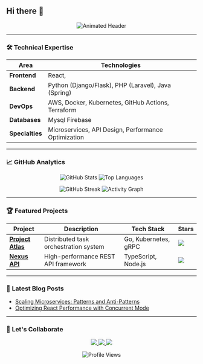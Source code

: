## Hi there 👋
<div align="center">
  <img src="https://readme-typing-svg.demolab.com?font=Fira+Code&weight=600&size=26&duration=3000&pause=500&color=58A6FF&center=true&vCenter=true&width=500&lines=Abenezer+Mulugeta;Senior+Stack+Engineer;Open-Source+Contributor;Cloud+Enthusiast" alt="Animated Header" />
</div>

---

### 🛠️ **Technical Expertise**

| **Area**       | **Technologies**                                                                 |
|----------------|---------------------------------------------------------------------------------|
| **Frontend**   | React,                                 |
| **Backend**    |  Python (Django/Flask), PHP (Laravel), Java (Spring)                   |
| **DevOps**     | AWS, Docker, Kubernetes, GitHub Actions, Terraform                             |
| **Databases**  | Mysql Firebase                                           |
| **Specialties**| Microservices, API Design, Performance Optimization                            |

---

### 📈 **GitHub Analytics**

<div align="center">
  
  ![GitHub Stats](https://github-readme-stats.vercel.app/api?username=abeni360&show_icons=true&hide_border=true&theme=github_dark&count_private=true&include_all_commits=true)
  ![Top Languages](https://github-readme-stats.vercel.app/api/top-langs/?username=abeni360&layout=compact&theme=github_dark&hide_border=true&langs_count=6)
  
  ![GitHub Streak](https://streak-stats.demolab.com?user=abeni360&theme=github-dark&hide_border=true&date_format=j%20M%5B%20Y%5D)
  ![Activity Graph](https://github-readme-activity-graph.vercel.app/graph?username=abeni360&theme=github-dark&hide_border=true&area=true)

</div>

---

### 🏆 **Featured Projects**

| Project | Description | Tech Stack | Stars |
|---------|-------------|------------|-------|
| **[Project Atlas](https://github.com/abeni360/project-atlas)** | Distributed task orchestration system | Go, Kubernetes, gRPC | ![](https://img.shields.io/github/stars/abeni360/project-atlas?style=flat) |
| **[Nexus API](https://github.com/abeni360/nexus-api)** | High-performance REST API framework | TypeScript, Node.js | ![](https://img.shields.io/github/stars/abeni360/nexus-api?style=flat) |

---

### 📝 **Latest Blog Posts**
<!-- BLOG-POST-LIST:START -->
- [Scaling Microservices: Patterns and Anti-Patterns](https://medium.com/@abeni360/scaling-microservices-8b4d62712a4d)
- [Optimizing React Performance with Concurrent Mode](https://dev.to/abeni360/optimizing-react-performance-3k9f)
<!-- BLOG-POST-LIST:END -->

---

### 🤝 **Let's Collaborate**
<p align="center">
  <a href="mailto:contact@abeni360.dev" target="_blank">
    <img src="https://img.shields.io/badge/Email-FF5722?style=for-the-badge&logo=gmail&logoColor=white" />
  </a>
  <a href="https://linkedin.com/in/abeni360" target="_blank">
    <img src="https://img.shields.io/badge/LinkedIn-0A66C2?style=for-the-badge&logo=linkedin&logoColor=white" />
  </a>
  <a href="https://twitter.com/abeni360" target="_blank">
    <img src="https://img.shields.io/badge/Twitter-1DA1F2?style=for-the-badge&logo=twitter&logoColor=white" />
  </a>
</p>

<div align="center">
  <img src="https://komarev.com/ghpvc/?username=abeni360&label=Profile+Views&color=0e75b6&style=flat" alt="Profile Views" />
</div>
<!--

